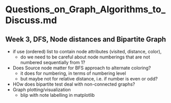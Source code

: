 Questions_on_Graph_Algorithms_to_Discuss.md
=================================================

Week 3, DFS, Node distances and Bipartite Graph
-----------------------------------------------
- if use (ordered) list to contain node attributes (visited, distance, color),
    - do we need to be careful about node numberings that are not numbered sequentially from 1?
- Does Source node matter for BFS approach to alternate coloring?
    - it does for numbering, in terms of numbering level
    - but maybe not for relative distance, i.e. if number is even or odd?
- HOw does bipartite test deal with non-connected graphs?
- Graph plotting/visualization
    - blip with note labelling in matplotlib
